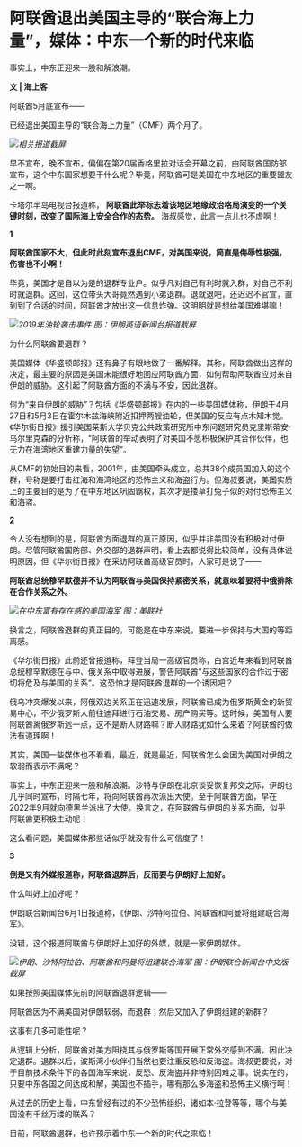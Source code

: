 

# 阿联酋退出美国主导的“联合海上力量”，媒体：中东一个新的时代来临

事实上，中东正迎来一股和解浪潮。

**文 | 海上客**

阿联酋5月底宣布——

已经退出美国主导的“联合海上力量”（CMF）两个月了。

![](https://inews.gtimg.com/om_bt/G4DXkYUIIfSSAv6JQVOYxPeSIeKcdhzg4a1xOopP4PenUAA/0)_相关报道截屏_

早不宣布，晚不宣布，偏偏在第20届香格里拉对话会开幕之前，由阿联酋国防部宣布，这个中东国家想要干什么呢？毕竟，阿联酋可是美国在中东地区的重要盟友之一啊。

卡塔尔半岛电视台报道称， **阿联酋此举标志着该地区地缘政治格局演变的一个关键时刻，改变了国际海上安全合作的态势。** 海叔感觉，此言一点儿也不虚啊！

**1**

**阿联酋国家不大，但此时此刻宣布退出CMF，对美国来说，简直是侮辱性极强，伤害也不小啊！**

毕竟，美国才是自以为是的退群专业户。似乎凡对自己有利时就入群，对自己不利时就退群。这回，这位带头大哥竟然遇到小弟退群。退就退吧，还迟迟不官宣，直到到了合适的时间，阿联酋才放出这一信息炸弹。这明明就是想给美国难堪嘛！

![](https://inews.gtimg.com/om_bt/O39XbPul4uJ8yjVXpdsc3_X5YK719nD-gLqObhBIhfoUAAA/1000)_2019年油轮袭击事件 图：伊朗英语新闻台报道截屏_

为什么阿联酋要退群？

美国媒体《华盛顿邮报》还有鼻子有眼地做了一番解释。其称，阿联酋做出这样的决定，最主要的原因是美国未能很好地回应阿联酋方面，如何帮助阿联酋应对来自伊朗的威胁。这引起了阿联酋方面的不满与不安，因此退群。

何为“来自伊朗的威胁”？包括《华盛顿邮报》在内的一些美国媒体称，伊朗于4月27日和5月3日在霍尔木兹海峡附近扣押两艘油轮，但美国的反应有点木知木觉。《华尔街日报》援引美国莱斯大学贝克公共政策研究所中东问题研究员克里斯蒂安·乌尔里克森的分析称，“阿联酋的举动表明了对美国不愿积极保护其合作伙伴，也无力在海湾地区重建力量的失望”。

从CMF的初始目的来看，2001年，由美国牵头成立，总共38个成员国加入的这个群，号称是要打击红海和海湾地区的恐怖主义和海盗行为。但海叔要说，美国实质上的主要目的是为了在中东地区巩固霸权，其次才是搂草打兔子似的对付恐怖主义和海盗。

**2**

令人没有想到的是，阿联酋方面退群的真正原因，似乎并非美国没有积极对付伊朗。尽管阿联酋国防部、外交部的退群声明，看上去都说得比较简单，没有具体说明原因，但《华尔街日报》在采访阿联酋高级官员时，人家可是说了——

**阿联酋总统穆罕默德并不认为阿联酋与美国保持紧密关系，就意味着要将中俄排除在合作关系之外。**

![](https://inews.gtimg.com/om_bt/OPfKb5TprpukDt-rIYlgW5z0D8mwqV1v24125uBjDZNmMAA/1000)_在中东富有存在感的美国海军 图：美联社_

换言之，阿联酋退群的真正目的，可能是在中东来说，要进一步保持与大国的等距离感。

《华尔街日报》此前还曾报道称，拜登当局一高级官员称，白宫近年来看到阿联酋总统穆罕默德在与中、俄关系中取得进展，警告阿联酋“与这些国家的合作过于密切将危及与美国的关系”。这恐怕才是阿联酋退群的一个诱因吧？

俄乌冲突爆发以来，阿俄双边关系正在迅速发展，阿联酋已成为俄罗斯黄金的新贸易中心，不少俄罗斯人前往迪拜进行石油交易、房产购买等。这时候，美国有人要阿联酋离俄罗斯远一点，这不是断人财路嘛？断人财路犹如什么来着？阿联酋的做法有道理啊！

其实，美国一些媒体也不看看，最近，就是最近，阿联酋怎么会因为美国对伊朗之软弱而表示不满呢？

事实上，中东正迎来一股和解浪潮。沙特与伊朗在北京谈妥恢复邦交之际，伊朗也几乎同时宣布，时隔七年，将向阿联酋再次派出大使。至于阿联酋方面，早在2022年9月就向德黑兰派出了大使。换言之，在阿联酋与伊朗的关系方面，似乎阿联酋更积极主动呢！

这么看问题，美国媒体那些话似乎就没有什么可信度了！

**3**

**倒是又有外媒报道称，阿联酋退群后，反而要与伊朗好上加好。**

什么叫好上加好呢？

伊朗联合新闻台6月1日报道称，《伊朗、沙特阿拉伯、阿联酋和阿曼将组建联合海军》。

没错，这个报道阿联酋与伊朗好上加好的外媒，就是一家伊朗媒体。

![](https://inews.gtimg.com/om_bt/O0kbRCOrCkIpd1O9iKfAZeNWFMsllxlP6kAs9PBo1YGocAA/1000)_伊朗、沙特阿拉伯、阿联酋和阿曼将组建联合海军
图：伊朗联合新闻台中文版截屏_

如果按照美国媒体先前的阿联酋退群逻辑——

阿联酋因为不满美国对伊朗软弱，而退群；然后又加入了伊朗组建的新群？

这事有几多可能性呢？

从逻辑上分析，阿联酋对美方阻挠其与俄罗斯等国开展正常外交感到不满，因此决定退群。退群以后，波斯湾小伙伴们当然也要注重反恐和反海盗。海叔更要说，对于目前技术条件下的各国海军来说，反恐、反海盗并非特别困难之事。说实在的，只要中东各国之间达成和解，美国也不插手，哪有那么多海盗和恐怖主义横行啊！

从过去的历史上看，中东曾经有过的不少恐怖组织，诸如本·拉登等等，哪个与美国没有千丝万缕的联系？

目前，阿联酋退群，也许预示着中东一个新的时代之来临！

